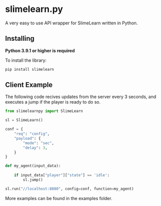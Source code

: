 slimelearn.py
=============

A very easy to use API wrapper for SlimeLearn written in Python.

Installing
----------

**Python 3.9.1 or higher is required**

To install the library:
```sh
pip install slimelearn
```

Client Example
-----------

The following code recives updates from the server every 3 seconds, and executes a jump if the player is ready to do so.

```python
from slimelearnpy import SlimeLearn

sl = SlimeLearn()

conf = {
    "req": "config",
    "payload": {
        "mode": "sec",
        "delay": 3,
    }
}

def my_agent(input_data):
    
    if input_data["player"]["state"] == 'idle':
        sl.jump()

sl.run("//localhost:8080", config=conf, function=my_agent)
```

More examples can be found in the examples folder.